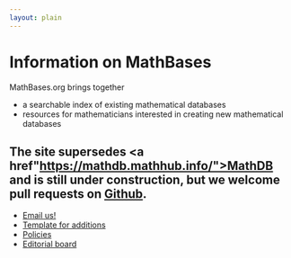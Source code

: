 ```yaml
---
layout: plain
---
```

<h1 class="smallcaps">Information on MathBases</h1>

MathBases.org brings together
* a searchable index of existing mathematical databases
* resources for mathematicians interested in creating new mathematical databases

The site supersedes <a href"https://mathdb.mathhub.info/">MathDB</a> and is still under construction, but we welcome pull requests on <a href="https://github.com/MathBases/MathBases">Github</a>.
---

* <a href="mailto:info@mathbases.org">Email us!</a>
* <a href="https://raw.githubusercontent.com/MathBases/MathBases/main/template.md">Template for additions</a>
* <a href="policies.html">Policies</a>
* <a href="board.html">Editorial board</a>